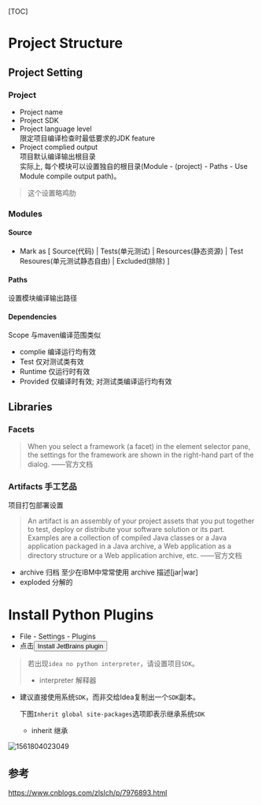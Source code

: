 [TOC]

# Project Structure

## Project Setting

### Project

- Project name
- Project SDK
- Project language level  
限定项目编译检查时最低要求的JDK feature
- Project complied output  
项目默认编译输出根目录  
实际上, 每个模块可以设置独自的根目录(Module - (project) - Paths - Use Module compile output path)。
> 这个设置略鸡肋

### Modules

#### Source

- Mark as [ Source(代码) | Tests(单元测试) | Resources(静态资源) | Test Resoures(单元测试静态自由) | Excluded(排除) ]

#### Paths

设置模块编译输出路径
#### Dependencies

Scope 与maven编译范围类似
- complie 编译运行均有效
- Test 仅对测试类有效
- Runtime 仅运行时有效
- Provided 仅编译时有效; 对测试类编译运行均有效

## Libraries

### Facets

> When you select a framework (a facet) in the element selector pane, the settings for the framework are shown in the right-hand part of the dialog.     ——官方文档

### Artifacts 手工艺品

项目打包部署设置

> An artifact is an assembly of your project assets that you put together to test, deploy or distribute your software solution or its part. Examples are a collection of compiled Java classes or a Java application packaged in a Java archive, a Web application as a directory structure or a Web application archive, etc.     ——官方文档

- archive 归档
至少在IBM中常常使用 archive 描述[jar|war]
- exploded 分解的



# Install Python Plugins

- File - Settings - Plugins
- 点击<Button>Install JetBrains plugin</Button>

> 若出现`idea no python interpreter`，请设置项目`SDK`。
>
> - interpreter 解释器

- 建议直接使用系统`SDK`，而非交给Idea复制出一个`SDK`副本。

  下图`Inherit global site-packages`选项即表示继承系统`SDK`

  - inherit 继承

![1561804023049](https://github.com/Houchengisnull/helloWorld/blob/master/documents/images/idea/idea_pyhton_plugin.png)

## 参考

https://www.cnblogs.com/zlslch/p/7976893.html